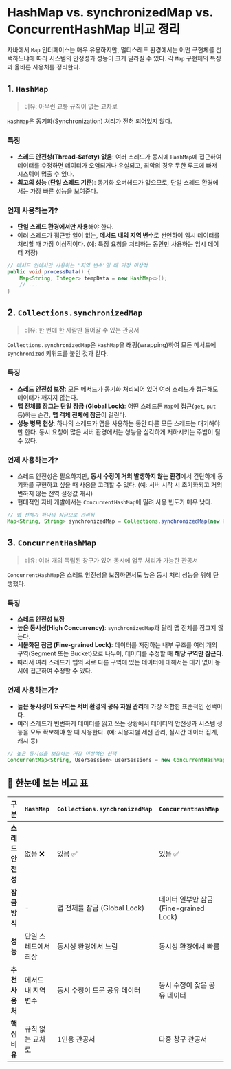 # HashMap vs. synchronizedMap vs. ConcurrentHashMap 비교 정리

자바에서 `Map` 인터페이스는 매우 유용하지만, 멀티스레드 환경에서는 어떤 구현체를 선택하느냐에 따라 시스템의 안정성과 성능이 크게 달라질 수 있다. 각 `Map` 구현체의 특징과 올바른 사용처를 정리한다.

## 1. `HashMap`

> 비유: 아무런 교통 규칙이 없는 교차로

`HashMap`은 동기화(Synchronization) 처리가 전혀 되어있지 않다.

### 특징
- **스레드 안전성(Thread-Safety) 없음**: 여러 스레드가 동시에 `HashMap`에 접근하여 데이터를 수정하면 데이터가 오염되거나 유실되고, 최악의 경우 무한 루프에 빠져 시스템이 멈출 수 있다.
- **최고의 성능 (단일 스레드 기준)**: 동기화 오버헤드가 없으므로, 단일 스레드 환경에서는 가장 빠른 성능을 보여준다.

### 언제 사용하는가?
- **단일 스레드 환경에서만 사용**해야 한다.
- 여러 스레드가 접근할 일이 없는, **메서드 내의 지역 변수**로 선언하여 임시 데이터를 처리할 때 가장 이상적이다. (예: 특정 요청을 처리하는 동안만 사용하는 임시 데이터 저장)

```java
// 메서드 안에서만 사용하는 '지역 변수'일 때 가장 이상적
public void processData() {
    Map<String, Integer> tempData = new HashMap<>();
    // ...
}
```

## 2. `Collections.synchronizedMap`

> 비유: 한 번에 한 사람만 들어갈 수 있는 관공서

`Collections.synchronizedMap`은 `HashMap`을 래핑(wrapping)하여 모든 메서드에 `synchronized` 키워드를 붙인 것과 같다.

### 특징
- **스레드 안전성 보장**: 모든 메서드가 동기화 처리되어 있어 여러 스레드가 접근해도 데이터가 깨지지 않는다.
- **맵 전체를 잠그는 단일 잠금 (Global Lock)**: 어떤 스레드든 `Map`에 접근(`get`, `put` 등)하는 순간, **맵 객체 전체에 잠금**이 걸린다.
- **성능 병목 현상**: 하나의 스레드가 맵을 사용하는 동안 다른 모든 스레드는 대기해야만 한다. 동시 요청이 많은 서버 환경에서는 성능을 심각하게 저하시키는 주범이 될 수 있다.

### 언제 사용하는가?
- 스레드 안전성은 필요하지만, **동시 수정이 거의 발생하지 않는 환경**에서 간단하게 동기화를 구현하고 싶을 때 사용을 고려할 수 있다. (예: 서버 시작 시 초기화되고 거의 변하지 않는 전역 설정값 캐시)
- 현대적인 자바 개발에서는 `ConcurrentHashMap`에 밀려 사용 빈도가 매우 낮다.

```java
// 맵 전체가 하나의 잠금으로 관리됨
Map<String, String> synchronizedMap = Collections.synchronizedMap(new HashMap<>());
```

## 3. `ConcurrentHashMap`

> 비유: 여러 개의 독립된 창구가 있어 동시에 업무 처리가 가능한 관공서

`ConcurrentHashMap`은 스레드 안전성을 보장하면서도 높은 동시 처리 성능을 위해 탄생했다.

### 특징
- **스레드 안전성 보장**
- **높은 동시성(High Concurrency)**: `synchronizedMap`과 달리 맵 전체를 잠그지 않는다.
- **세분화된 잠금 (Fine-grained Lock)**: 데이터를 저장하는 내부 구조를 여러 개의 구역(Segment 또는 Bucket)으로 나누어, 데이터를 수정할 때 **해당 구역만 잠근다.**
- 따라서 여러 스레드가 맵의 서로 다른 구역에 있는 데이터에 대해서는 대기 없이 동시에 접근하여 수정할 수 있다.

### 언제 사용하는가?
- **높은 동시성이 요구되는 서버 환경의 공유 자원 관리**에 가장 적합한 표준적인 선택이다.
- 여러 스레드가 빈번하게 데이터를 읽고 쓰는 상황에서 데이터의 안전성과 시스템 성능을 모두 확보해야 할 때 사용한다. (예: 사용자별 세션 관리, 실시간 데이터 집계, 캐시 등)

```java
// 높은 동시성을 보장하는 가장 이상적인 선택
ConcurrentMap<String, UserSession> userSessions = new ConcurrentHashMap<>();
```

## 🏁 한눈에 보는 비교 표

| 구분 | `HashMap` | `Collections.synchronizedMap` | `ConcurrentHashMap` |
| :--- | :--- | :--- | :--- |
| **스레드 안전성** | 없음 ❌ | 있음 ✅ | 있음 ✅ |
| **잠금 방식** | - | 맵 전체를 잠금 (Global Lock) | 데이터 일부만 잠금 (Fine-grained Lock) |
| **성능** | 단일 스레드에서 최상 | 동시성 환경에서 느림 | 동시성 환경에서 빠름 |
| **추천 사용처** | 메서드 내 지역 변수 | 동시 수정이 드문 공유 데이터 | 동시 수정이 잦은 공유 데이터 |
| **핵심 비유** | 규칙 없는 교차로 | 1인용 관공서 | 다중 창구 관공서 |

